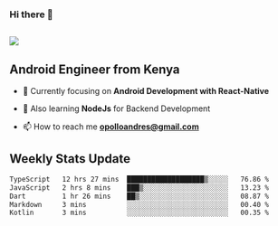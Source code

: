 ### Hi there 👋
<h2 align="left"><img src="https://readme-typing-svg.herokuapp.com?color=000000&lines=I'm+Andrew+Opollo😊;Welcome+to+my+Github😜"> </h2>

## Android Engineer from Kenya


- 🌱 Currently focusing on **Android Development with React-Native**

- 🔭 Also learning **NodeJs** for Backend Development

- 📫 How to reach me **opolloandres@gmail.com**


## Weekly Stats Update
<!--START_SECTION:waka-->

```txt
TypeScript   12 hrs 27 mins  ███████████████████▒░░░░░   76.86 %
JavaScript   2 hrs 8 mins    ███▒░░░░░░░░░░░░░░░░░░░░░   13.23 %
Dart         1 hr 26 mins    ██▒░░░░░░░░░░░░░░░░░░░░░░   08.87 %
Markdown     3 mins          ░░░░░░░░░░░░░░░░░░░░░░░░░   00.40 %
Kotlin       3 mins          ░░░░░░░░░░░░░░░░░░░░░░░░░   00.35 %
```

<!--END_SECTION:waka-->



